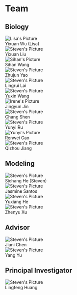 # Team

## Biology

<div class="grid items-end grid-flow-row grid-cols-2 gap-4 text-center md:grid-cols-4">
<div>
<img alt="Lisa's Picture" src="lisa_pic.jpg" class="max-w-full" />
<br />
Yixuan Wu (Lisa)
</div>
<div>
<img alt="Steven's Picture" src="steven_pic.jpg" class="max-w-full" />
<br />
Yixuan Liu
</div>
<div>
<img alt="Sihan's Picture" src="Sihan_pic.JPG" class="max-w-full" />
<br />
Sihan Wang
</div>
<div>
<img alt="Steven's Picture" src="steven_pic.jpg" class="max-w-full" />
<br />
Zhujun Yao
</div>
<div>
<img alt="Steven's Picture" src="steven_pic.jpg" class="max-w-full" />
<br />
Lingrui Lai
</div>
<div>
<img alt="Steven's Picture" src="steven_pic.jpg" class="max-w-full" />
<br />
Yuxin Wang
</div>
<div>
<img alt="Irene's Picture" src="Irene_pic.jpg" class="max-w-full" />
<br />
Jingyun Jin
</div>
<div>
<img alt="Steven's Picture" src="steven_pic.jpg" class="max-w-full" />
<br />
Chang Shen
</div>
<div>
<img alt="Steven's Picture" src="steven_pic.jpg" class="max-w-full" />
<br />
Yunyi Ru
</div>
<div>
<img alt="Yunyi's Picture" src="yunyi_pic.png" class="max-w-full" />
<br />
Renwei Gao
</div>
<div>
<img alt="Steven's Picture" src="steven_pic.jpg" class="max-w-full" />
<br />
Qizhou Jiang
</div>
</div>

## Modeling

<div class="grid items-end grid-flow-row grid-cols-2 gap-4 text-center md:grid-cols-4">
<div>
<img alt="Steven's Picture" src="steven_pic.jpg" class="max-w-full" />
<br />
Sichang He (Steven)
</div>
<div>
<img alt="Steven's Picture" src="steven_pic.jpg" class="max-w-full" />
<br />
Jasmine Santos
</div>
<div>
<img alt="Steven's Picture" src="steven_pic.jpg" class="max-w-full" />
<br />
Yuxiang He
</div>
<div>
<img alt="Steven's Picture" src="steven_pic.jpg" class="max-w-full" />
<br />
Zhenyu Xu
</div>
</div>

## Advisor

<div class="grid items-end grid-flow-row grid-cols-2 gap-4 text-center md:grid-cols-4">
<div>
<img alt="Steven's Picture" src="steven_pic.jpg" class="max-w-full" />
<br />
Jiani Chen
</div>
<div>
<img alt="Steven's Picture" src="steven_pic.jpg" class="max-w-full" />
<br />
Yang Yu
</div>
</div>

## Principal Investigator

<div class="grid items-end grid-flow-row grid-cols-2 gap-4 text-center md:grid-cols-4">
<div>
<img alt="Steven's Picture" src="steven_pic.jpg" class="max-w-full" />
<br />
Lingfeng Huang
</div>
</div>
